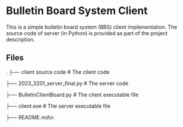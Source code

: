 # Bulletin Board System Client
This is a simple bulletin board system (BBS) client implementation.
The source code of server (in Python) is provided as part of the project description.
## Files
.
├── client source code           # The client code  

├── 2023_3201_server_final.py    # The server code  

├── BulletinClientBoard.py       # The client executable file  

├── client.exe                   # The server executable file  

├── README.md\n
